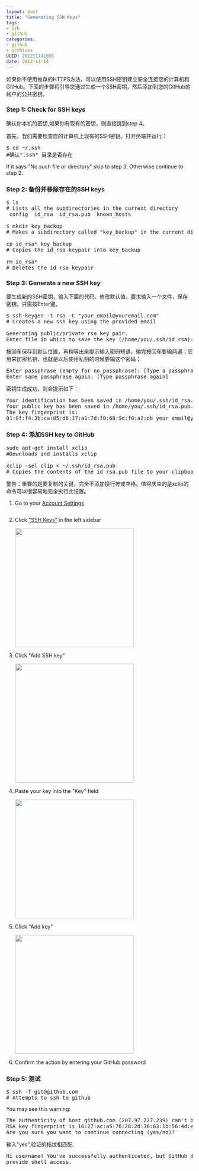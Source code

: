 ```yaml
---
layout: post
title: "Generating SSH Keys"
tags: 
- ssh
- github
categories:
- github
- archives
UUID: 201211141035
date: 2012-11-14
---
```


如果你不使用推荐的HTTPS方法，可以使用SSH密钥建立安全连接您的计算机和GitHub。下面的步骤将引导您通过生成一个SSH密钥，然后添加到您的GitHub的帐户的公共密钥。

### Step 1: Check for SSH keys
确认你本机的密钥,如果你有现有的密钥，则直接跳到step 4。

首先，我们需要检查您的计算机上现有的SSH密钥。打开终端并运行：
<pre id="bash">
$ cd ~/.ssh
#确认".ssh" 目录是否存在
</pre>
If it says "No such file or directory" skip to step 3. Otherwise continue to step 2.

### Step 2: 备份并移除存在的SSH keys
<pre id="bash">
$ ls
# Lists all the subdirectories in the current directory
 config  id_rsa  id_rsa.pub  known_hosts

$ mkdir key_backup
# Makes a subdirectory called "key_backup" in the current directory

cp id_rsa* key_backup
# Copies the id_rsa keypair into key_backup

rm id_rsa*
# Deletes the id_rsa keypair
</pre>

### Step 3: Generate a new SSH key
要生成新的SSH密钥，输入下面的代码。修改默认值，要求输入一个文件，保存密钥，只需按Enter键。
<pre id="bash">
$ ssh-keygen -t rsa -C "your_email@youremail.com"
# Creates a new ssh key using the provided email

Generating public/private rsa key pair.
Enter file in which to save the key (/home/you/.ssh/id_rsa):
</pre>
按回车保存到默认位置，再稍等出来提示输入密码短语，输完按回车要输两遍；它用来加密私钥，也就是以后使用私钥的时候要输这个密码；
<pre id="bash">
Enter passphrase (empty for no passphrase): [Type a passphrase]
Enter same passphrase again: [Type passphrase again]
</pre>
密钥生成成功，则会提示如下：
<pre id="bash">
Your identification has been saved in /home/you/.ssh/id_rsa.
Your public key has been saved in /home/you/.ssh/id_rsa.pub.
The key fingerprint is:
01:0f:f4:3b:ca:85:d6:17:a1:7d:f0:68:9d:f0:a2:db your_email@youremail.com
</pre>

### Step 4: 添加SSH key to GitHub
<pre id="bash">
sudo apt-get install xclip
#Downloads and installs xclip

xclip -sel clip < ~/.ssh/id_rsa.pub
# Copies the contents of the id_rsa.pub file to your clipboard
</pre>
警告：重要的是要复制的关键，完全不添加换行符或空格。值得庆幸的是xclip的命令可以很容易地完全执行此设置。

<ol>
<li>Go to your <a href="https://github.com/settings">Account Settings</a>
<p>
<img src="{{site.aliyun_oss}}/assets/images/github/userbar-account-settings.png"  alt="">
</p>
</li>
<li>Click <a href="https://github.com/settings/ssh">&quot;SSH Keys&quot;</a> in the left sidebar
<p><img src="{{site.aliyun_oss}}/assets/images/github/settings-sidebar-ssh-keys.png" width="320px" alt=""></p>
</li>
<li>Click &quot;Add SSH key&quot;
<p><img src="{{site.aliyun_oss}}/assets/images/github/ssh-add-ssh-key.png" width="320px" alt=""></p></li>
<li>Paste your key into the &quot;Key&quot; field
<p><img src="{{site.aliyun_oss}}/assets/images/github/ssh-key-paste.jpg" width="320px" alt=""></p></li>
<li>Click &quot;Add key&quot;
<p><img src="{{site.aliyun_oss}}/assets/images/github/ssh-add-key.png" width="320px" alt=""></p></li>
<li>Confirm the action by entering your GitHub password</li>
</ol>

### Step 5: 测试
<pre id="bash">
$ ssh -T git@github.com
# Attempts to ssh to github
</pre>

You may see this warning:
<pre id="bash">
The authenticity of host github.com (207.97.227.239) can't be established.
RSA key fingerprint is 16:27:ac:a5:76:28:2d:36:63:1b:56:4d:eb:df:a6:48.
Are you sure you want to continue connecting (yes/no)?
</pre>

输入"yes",验证的指纹相匹配.
<pre id="bash">
Hi username! You've successfully authenticated, but GitHub does not
provide shell access.
</pre>
